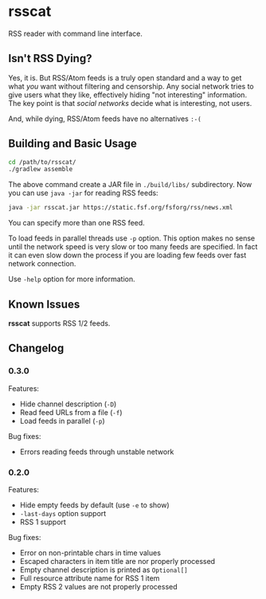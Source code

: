 # rsscat

RSS reader with command line interface.

## Isn't RSS Dying?

Yes, it is. But RSS/Atom feeds is a truly open standard and a way to get what _you_ want without filtering and censorship. Any social network tries to give users what they like, effectively hiding "not interesting" information. The key point is that _social networks_ decide what is interesting, not users.

And, while dying, RSS/Atom feeds have no alternatives `:-(`

## Building and Basic Usage

```Bash
cd /path/to/rsscat/
./gradlew assemble
```

The above command create a JAR file in `./build/libs/` subdirectory. Now you can use `java -jar` for reading RSS feeds:

```Bash
java -jar rsscat.jar https://static.fsf.org/fsforg/rss/news.xml
```

You can specify more than one RSS feed.

To load feeds in parallel threads use `-p` option. This option makes no sense until the network speed is very slow or too many feeds are specified. In fact it can even slow down the process if you are loading few feeds over fast network connection.

Use `-help` option for more information.

## Known Issues

__rsscat__ supports RSS 1/2 feeds.

## Changelog

### 0.3.0

Features:

- Hide channel description (`-D`)
- Read feed URLs from a file (`-f`)
- Load feeds in parallel (`-p`)

Bug fixes:

- Errors reading feeds through unstable network

### 0.2.0

Features:

- Hide empty feeds by default (use `-e` to show)
- `-last-days` option support
- RSS 1 support

Bug fixes:

- Error on non-printable chars in time values
- Escaped characters in item title are nor properly processed
- Empty channel description is printed as `Optional[]`
- Full resource attribute name for RSS 1 item
- Empty RSS 2 values are not properly processed

